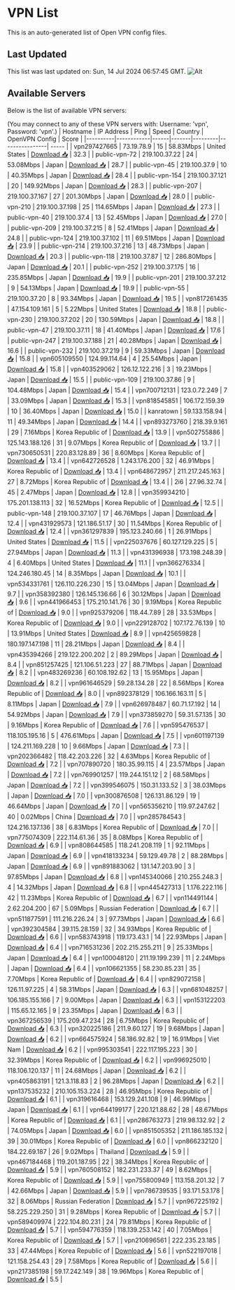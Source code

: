 # VPN List

This is an auto-generated list of Open VPN config files.

## Last Updated

This list was last updated on: Sun, 14 Jul 2024 06:57:45 GMT.
![Alt](https://repobeats.axiom.co/api/embed/186b98318ef1479477931607c1ad7d823f12451f.svg "Repobeats analytics image")

## Available Servers

Below is the list of available VPN servers:

(You may connect to any of these VPN servers with: Username: 'vpn', Password: 'vpn'.)
| Hostname | IP Address | Ping | Speed | Country | OpenVPN Config | Score |
|----------|------------|------|-------|---------|----------------| ----- |
| vpn297427665 | 73.19.78.9 | 15 | 58.83Mbps | United States | [Download 📥](./configs/server_0_US.ovpn) | 32.3 |
| public-vpn-72 | 219.100.37.22 | 24 | 53.08Mbps | Japan | [Download 📥](./configs/server_1_JP.ovpn) | 28.7 |
| public-vpn-45 | 219.100.37.9 | 10 | 40.35Mbps | Japan | [Download 📥](./configs/server_2_JP.ovpn) | 28.4 |
| public-vpn-154 | 219.100.37.121 | 20 | 149.92Mbps | Japan | [Download 📥](./configs/server_3_JP.ovpn) | 28.3 |
| public-vpn-207 | 219.100.37.167 | 27 | 201.30Mbps | Japan | [Download 📥](./configs/server_4_JP.ovpn) | 28.0 |
| public-vpn-210 | 219.100.37.198 | 25 | 114.65Mbps | Japan | [Download 📥](./configs/server_5_JP.ovpn) | 27.3 |
| public-vpn-40 | 219.100.37.4 | 13 | 52.45Mbps | Japan | [Download 📥](./configs/server_6_JP.ovpn) | 27.0 |
| public-vpn-209 | 219.100.37.215 | 8 | 52.41Mbps | Japan | [Download 📥](./configs/server_7_JP.ovpn) | 24.8 |
| public-vpn-124 | 219.100.37.102 | 11 | 69.51Mbps | Japan | [Download 📥](./configs/server_8_JP.ovpn) | 23.9 |
| public-vpn-214 | 219.100.37.216 | 13 | 48.73Mbps | Japan | [Download 📥](./configs/server_9_JP.ovpn) | 20.3 |
| public-vpn-118 | 219.100.37.87 | 12 | 286.80Mbps | Japan | [Download 📥](./configs/server_10_JP.ovpn) | 20.1 |
| public-vpn-252 | 219.100.37.175 | 16 | 235.85Mbps | Japan | [Download 📥](./configs/server_11_JP.ovpn) | 19.9 |
| public-vpn-201 | 219.100.37.212 | 9 | 54.13Mbps | Japan | [Download 📥](./configs/server_12_JP.ovpn) | 19.9 |
| public-vpn-55 | 219.100.37.20 | 8 | 93.34Mbps | Japan | [Download 📥](./configs/server_13_JP.ovpn) | 19.5 |
| vpn817261435 | 47.154.109.161 | 5 | 5.22Mbps | United States | [Download 📥](./configs/server_14_US.ovpn) | 18.8 |
| public-vpn-230 | 219.100.37.202 | 20 | 130.59Mbps | Japan | [Download 📥](./configs/server_15_JP.ovpn) | 18.8 |
| public-vpn-47 | 219.100.37.11 | 18 | 41.40Mbps | Japan | [Download 📥](./configs/server_16_JP.ovpn) | 17.6 |
| public-vpn-247 | 219.100.37.188 | 21 | 40.28Mbps | Japan | [Download 📥](./configs/server_17_JP.ovpn) | 16.6 |
| public-vpn-232 | 219.100.37.219 | 9 | 59.33Mbps | Japan | [Download 📥](./configs/server_18_JP.ovpn) | 15.8 |
| vpn605109550 | 124.99.114.64 | 4 | 25.54Mbps | Japan | [Download 📥](./configs/server_19_JP.ovpn) | 15.8 |
| vpn403529062 | 126.12.122.216 | 3 | 19.23Mbps | Japan | [Download 📥](./configs/server_20_JP.ovpn) | 15.5 |
| public-vpn-109 | 219.100.37.86 | 9 | 104.48Mbps | Japan | [Download 📥](./configs/server_21_JP.ovpn) | 15.4 |
| vpn700712131 | 123.0.72.249 | 7 | 33.09Mbps | Japan | [Download 📥](./configs/server_22_JP.ovpn) | 15.3 |
| vpn818545851 | 106.172.159.39 | 10 | 36.40Mbps | Japan | [Download 📥](./configs/server_23_JP.ovpn) | 15.0 |
| kanratown | 59.133.158.94 | 11 | 49.34Mbps | Japan | [Download 📥](./configs/server_24_JP.ovpn) | 14.4 |
| vpn893273760 | 218.39.9.161 | 29 | 7.16Mbps | Korea Republic of | [Download 📥](./configs/server_25_KR.ovpn) | 13.9 |
| vpn502755886 | 125.143.188.126 | 31 | 9.07Mbps | Korea Republic of | [Download 📥](./configs/server_26_KR.ovpn) | 13.7 |
| vpn730650531 | 220.83.128.89 | 36 | 8.60Mbps | Korea Republic of | [Download 📥](./configs/server_27_KR.ovpn) | 13.4 |
| vpn642726528 | 1.243.176.200 | 32 | 46.91Mbps | Korea Republic of | [Download 📥](./configs/server_28_KR.ovpn) | 13.4 |
| vpn648672957 | 211.217.245.163 | 27 | 8.72Mbps | Korea Republic of | [Download 📥](./configs/server_29_KR.ovpn) | 13.4 |
| 2i6 | 27.96.32.74 | 45 | 2.47Mbps | Japan | [Download 📥](./configs/server_30_JP.ovpn) | 12.8 |
| vpn359934210 | 175.201.138.113 | 32 | 16.52Mbps | Korea Republic of | [Download 📥](./configs/server_31_KR.ovpn) | 12.5 |
| public-vpn-148 | 219.100.37.107 | 17 | 46.76Mbps | Japan | [Download 📥](./configs/server_32_JP.ovpn) | 12.4 |
| vpn431929573 | 121.186.51.17 | 30 | 11.54Mbps | Korea Republic of | [Download 📥](./configs/server_33_KR.ovpn) | 12.4 |
| vpn361297839 | 195.123.240.66 | 1 | 26.91Mbps | United States | [Download 📥](./configs/server_34_US.ovpn) | 11.5 |
| vpn225037676 | 60.127.129.225 | 5 | 27.94Mbps | Japan | [Download 📥](./configs/server_35_JP.ovpn) | 11.3 |
| vpn431396938 | 173.198.248.39 | 4 | 6.40Mbps | United States | [Download 📥](./configs/server_36_US.ovpn) | 11.1 |
| vpn366276334 | 124.246.180.45 | 14 | 8.35Mbps | Japan | [Download 📥](./configs/server_37_JP.ovpn) | 10.1 |
| vpn534331761 | 126.110.226.230 | 15 | 13.04Mbps | Japan | [Download 📥](./configs/server_38_JP.ovpn) | 9.7 |
| vpn358392380 | 126.145.136.66 | 6 | 30.12Mbps | Japan | [Download 📥](./configs/server_39_JP.ovpn) | 9.6 |
| vpn441966453 | 175.210.141.76 | 30 | 9.19Mbps | Korea Republic of | [Download 📥](./configs/server_40_KR.ovpn) | 9.0 |
| vpn925379206 | 118.44.7.89 | 28 | 33.53Mbps | Korea Republic of | [Download 📥](./configs/server_41_KR.ovpn) | 9.0 |
| vpn229128702 | 107.172.76.139 | 10 | 13.91Mbps | United States | [Download 📥](./configs/server_42_US.ovpn) | 8.9 |
| vpn425659828 | 180.197.147.198 | 11 | 28.21Mbps | Japan | [Download 📥](./configs/server_43_JP.ovpn) | 8.4 |
| vpn435394266 | 219.122.200.202 | 2 | 89.29Mbps | Japan | [Download 📥](./configs/server_44_JP.ovpn) | 8.4 |
| vpn851257425 | 121.106.51.223 | 27 | 88.71Mbps | Japan | [Download 📥](./configs/server_45_JP.ovpn) | 8.2 |
| vpn483269236 | 60.108.192.62 | 13 | 15.95Mbps | Japan | [Download 📥](./configs/server_46_JP.ovpn) | 8.2 |
| vpn961646529 | 59.28.134.28 | 22 | 8.56Mbps | Korea Republic of | [Download 📥](./configs/server_47_KR.ovpn) | 8.0 |
| vpn892378129 | 106.166.163.11 | 5 | 8.11Mbps | Japan | [Download 📥](./configs/server_48_JP.ovpn) | 7.9 |
| vpn626978487 | 60.71.17.192 | 14 | 54.92Mbps | Japan | [Download 📥](./configs/server_49_JP.ovpn) | 7.9 |
| vpn373859270 | 59.31.57.135 | 30 | 9.16Mbps | Korea Republic of | [Download 📥](./configs/server_50_KR.ovpn) | 7.6 |
| vpn595476537 | 118.105.195.16 | 5 | 476.61Mbps | Japan | [Download 📥](./configs/server_51_JP.ovpn) | 7.5 |
| vpn601197139 | 124.211.169.228 | 10 | 9.66Mbps | Japan | [Download 📥](./configs/server_52_JP.ovpn) | 7.3 |
| vpn202366482 | 118.42.203.226 | 32 | 4.63Mbps | Korea Republic of | [Download 📥](./configs/server_53_KR.ovpn) | 7.2 |
| vpn707890720 | 180.35.99.115 | 4 | 23.57Mbps | Japan | [Download 📥](./configs/server_54_JP.ovpn) | 7.2 |
| vpn769901257 | 119.244.151.12 | 2 | 68.58Mbps | Japan | [Download 📥](./configs/server_55_JP.ovpn) | 7.2 |
| vpn399546075 | 150.31.133.52 | 3 | 38.03Mbps | Japan | [Download 📥](./configs/server_56_JP.ovpn) | 7.0 |
| vpn300876508 | 126.131.86.129 | 19 | 46.64Mbps | Japan | [Download 📥](./configs/server_57_JP.ovpn) | 7.0 |
| vpn565356210 | 119.97.247.62 | 40 | 0.02Mbps | China | [Download 📥](./configs/server_58_CN.ovpn) | 7.0 |
| vpn285784543 | 124.216.137.136 | 38 | 6.83Mbps | Korea Republic of | [Download 📥](./configs/server_59_KR.ovpn) | 7.0 |
| vpn775074309 | 222.114.61.36 | 35 | 8.08Mbps | Korea Republic of | [Download 📥](./configs/server_60_KR.ovpn) | 6.9 |
| vpn808644585 | 118.241.208.119 | 1 | 92.11Mbps | Japan | [Download 📥](./configs/server_61_JP.ovpn) | 6.9 |
| vpn418133234 | 59.129.49.78 | 2 | 88.28Mbps | Japan | [Download 📥](./configs/server_62_JP.ovpn) | 6.9 |
| vpn891883062 | 131.147.203.90 | 3 | 97.85Mbps | Japan | [Download 📥](./configs/server_63_JP.ovpn) | 6.8 |
| vpn145340066 | 210.255.248.3 | 4 | 14.32Mbps | Japan | [Download 📥](./configs/server_64_JP.ovpn) | 6.8 |
| vpn445427313 | 1.176.222.116 | 42 | 11.23Mbps | Korea Republic of | [Download 📥](./configs/server_65_KR.ovpn) | 6.7 |
| vpn114491144 | 2.62.204.200 | 67 | 5.09Mbps | Russian Federation | [Download 📥](./configs/server_66_RU.ovpn) | 6.7 |
| vpn511877591 | 111.216.226.24 | 3 | 97.73Mbps | Japan | [Download 📥](./configs/server_67_JP.ovpn) | 6.6 |
| vpn392304584 | 39.115.28.159 | 32 | 34.93Mbps | Korea Republic of | [Download 📥](./configs/server_68_KR.ovpn) | 6.6 |
| vpn583743918 | 119.173.43.1 | 14 | 22.93Mbps | Japan | [Download 📥](./configs/server_69_JP.ovpn) | 6.4 |
| vpn716531236 | 202.215.255.211 | 9 | 25.33Mbps | Japan | [Download 📥](./configs/server_70_JP.ovpn) | 6.4 |
| vpn100048120 | 211.19.199.239 | 11 | 2.24Mbps | Japan | [Download 📥](./configs/server_71_JP.ovpn) | 6.4 |
| vpn106621355 | 58.230.85.231 | 35 | 7.70Mbps | Korea Republic of | [Download 📥](./configs/server_72_KR.ovpn) | 6.4 |
| vpn829072158 | 126.11.97.225 | 4 | 58.31Mbps | Japan | [Download 📥](./configs/server_73_JP.ovpn) | 6.3 |
| vpn681048257 | 106.185.155.166 | 7 | 9.00Mbps | Japan | [Download 📥](./configs/server_74_JP.ovpn) | 6.3 |
| vpn153122203 | 115.65.12.165 | 9 | 23.35Mbps | Japan | [Download 📥](./configs/server_75_JP.ovpn) | 6.3 |
| vpn367256539 | 175.209.47.234 | 28 | 6.75Mbps | Korea Republic of | [Download 📥](./configs/server_76_KR.ovpn) | 6.3 |
| vpn320225186 | 211.9.60.127 | 19 | 9.68Mbps | Japan | [Download 📥](./configs/server_77_JP.ovpn) | 6.2 |
| vpn664575924 | 58.186.92.82 | 19 | 16.91Mbps | Viet Nam | [Download 📥](./configs/server_78_VN.ovpn) | 6.2 |
| vpn995303541 | 222.117.195.223 | 30 | 32.39Mbps | Korea Republic of | [Download 📥](./configs/server_79_KR.ovpn) | 6.2 |
| vpn996925010 | 118.106.120.137 | 11 | 24.68Mbps | Japan | [Download 📥](./configs/server_80_JP.ovpn) | 6.2 |
| vpn405863191 | 121.3.118.83 | 2 | 96.28Mbps | Japan | [Download 📥](./configs/server_81_JP.ovpn) | 6.2 |
| vpn137535232 | 210.105.153.224 | 28 | 46.95Mbps | Korea Republic of | [Download 📥](./configs/server_82_KR.ovpn) | 6.1 |
| vpn319616468 | 153.129.241.108 | 9 | 46.99Mbps | Japan | [Download 📥](./configs/server_83_JP.ovpn) | 6.1 |
| vpn644199177 | 220.121.88.62 | 28 | 48.67Mbps | Korea Republic of | [Download 📥](./configs/server_84_KR.ovpn) | 6.1 |
| vpn286763273 | 219.98.132.92 | 2 | 74.05Mbps | Japan | [Download 📥](./configs/server_85_JP.ovpn) | 6.0 |
| vpn851505352 | 211.186.185.132 | 39 | 30.01Mbps | Korea Republic of | [Download 📥](./configs/server_86_KR.ovpn) | 6.0 |
| vpn866232120 | 184.22.69.187 | 26 | 9.02Mbps | Thailand | [Download 📥](./configs/server_87_TH.ovpn) | 5.9 |
| vpn467184468 | 119.201.187.95 | 22 | 38.34Mbps | Korea Republic of | [Download 📥](./configs/server_88_KR.ovpn) | 5.9 |
| vpn760508152 | 182.231.233.37 | 49 | 8.62Mbps | Korea Republic of | [Download 📥](./configs/server_89_KR.ovpn) | 5.9 |
| vpn755800949 | 113.158.201.32 | 7 | 42.66Mbps | Japan | [Download 📥](./configs/server_90_JP.ovpn) | 5.9 |
| vpn786739535 | 93.171.53.178 | 32 | 8.06Mbps | Russian Federation | [Download 📥](./configs/server_91_RU.ovpn) | 5.7 |
| vpn967225192 | 58.225.229.250 | 31 | 9.28Mbps | Korea Republic of | [Download 📥](./configs/server_92_KR.ovpn) | 5.7 |
| vpn589409974 | 222.104.80.231 | 24 | 79.81Mbps | Korea Republic of | [Download 📥](./configs/server_93_KR.ovpn) | 5.7 |
| vpn594776359 | 118.139.253.142 | 40 | 7.05Mbps | Korea Republic of | [Download 📥](./configs/server_94_KR.ovpn) | 5.7 |
| vpn210696561 | 222.235.23.185 | 33 | 47.44Mbps | Korea Republic of | [Download 📥](./configs/server_95_KR.ovpn) | 5.6 |
| vpn522197018 | 121.158.254.43 | 29 | 7.58Mbps | Korea Republic of | [Download 📥](./configs/server_96_KR.ovpn) | 5.6 |
| vpn217385198 | 59.17.242.149 | 38 | 19.96Mbps | Korea Republic of | [Download 📥](./configs/server_97_KR.ovpn) | 5.5 |

